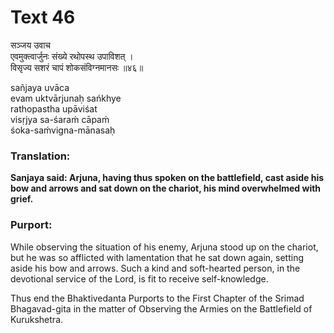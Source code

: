 # Text 46

सञ्जय उवाच  
एवमुक्त्वार्जुनः संख्ये रथोपस्थ उपाविशत् ।  
विसृज्य सशरं चापं शोकसंविग्नमानसः ॥४६॥

sañjaya uvāca  
evam uktvārjunaḥ sańkhye  
rathopastha upāviśat  
visṛjya sa-śaraḿ cāpaḿ  
śoka-saḿvigna-mānasaḥ



### Translation:

**Sanjaya said: Arjuna, having thus spoken on the battlefield, cast aside his bow and arrows and sat down on the chariot, his mind overwhelmed with grief.**

### Purport:

While observing the situation of his enemy, Arjuna stood up on the chariot, but he was so afflicted with lamentation that he sat down again, setting aside his bow and arrows. Such a kind and soft-hearted person, in the devotional service of the Lord, is fit to receive self-knowledge.

Thus end the Bhaktivedanta Purports to the First Chapter of the Srimad Bhagavad-gita in the matter of Observing the Armies on the Battlefield of Kurukshetra.